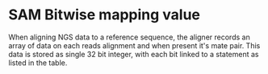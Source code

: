 # SAM Bitwise mapping value
When aligning NGS data to a reference sequence, the aligner records an array of data on each reads alignment and when present it's mate pair. This data is stored as single 32 bit integer, with each bit linked to a statement as listed in the table.

